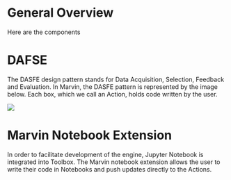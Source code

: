 # General Overview

Here are the components

# DAFSE

The DASFE design pattern stands for Data Acquisition, Selection, Feedback and Evaluation.
In Marvin, the DASFE pattern is represented by the image below. Each box, which we call an Action, holds code written by the user.

![](https://raw.githubusercontent.com/marvin-ai/marvin-paper/master/from-exploratory-models-to-productions/fig/marvin-dase.png)

# Marvin Notebook Extension

In order to facilitate development of the engine, Jupyter Notebook is integrated into Toolbox. The Marvin notebook extension allows the user to write their code in Notebooks and push updates directly to the Actions.